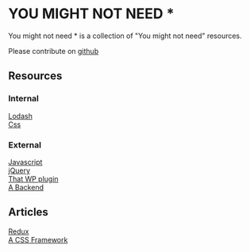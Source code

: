 # YOU MIGHT NOT NEED *

You might not need * is a collection of "You might not need" resources.  

Please contribute on [github](https://github.com/cedmax/youmightnotneed)

## Resources
### Internal
[Lodash](/lodash)  
[Css](/css)  

### External
[Javascript](http://youmightnotneedjs.com/)  
[jQuery](http://youmightnotneedjquery.com/)  
[That WP plugin](https://youmightnotneedthatwpplugin.com)  
[A Backend](https://github.com/anaibol/awesome-serverless/blob/master/README.md) 

## Articles
[Redux](https://medium.com/@dan_abramov/you-might-not-need-redux-be46360cf367)  
[A CSS Framework](https://hacks.mozilla.org/2016/04/you-might-not-need-a-css-framework/)
